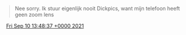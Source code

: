 > Nee sorry\. Ik stuur eigenlijk nooit Dickpics, want mijn telefoon heeft geen zoom lens

<img src="../../media/tweet.ico" width="12" /> [Fri Sep 10 13:48:37 +0000 2021](https://twitter.com/DromerDenker/status/1436325744888762371)